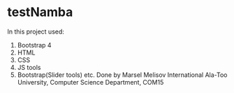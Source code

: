 # testNamba
In this project used:
1. Bootstrap 4
2. HTML
3. CSS
4. JS tools
5. Bootstrap(Slider tools)
etc.
Done by Marsel Melisov
International Ala-Too University, Computer Science Department, COM15
